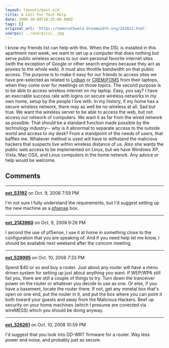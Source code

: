 ```yaml
---
layout: layouts/post.njk
title: A Call For Tech Help
date: 2008-10-09T18:25:00.000Z
tags: []
original_url: 'https://nemorathwald.dreamwidth.org/242812.html'
userpic: ../userpics/_.jpg
---
```

I know my friends list can help with this. When the DSL is installed in this apartment next week, we want to set up a computer that does nothing but serve public wireless access to our own personal favorite internet sites (with the exception of Google or other search engines because they act as proxies to the whole web). It must also throttle bandwidth on that public access. The purpose is to make it easy for our friends to access sites we have pre-selected as related to [Lojban](http://nemorathwald.com/aboutlojban) or [CREM/FOMS](http://crem.miscellaneouswhatnot.net/trac/) from their laptops, when they come over for meetings on those topics. The second purpose is to be able to access wireless internet on my laptop. Easy, you say? I have an execrable success rate with logins on secure wireless networks in my own home, setup by the people I live with. In my history, if my home has a secure wireless network, there may as well be no wireless at all. Sad but true. We want the wireless server to be able to access the web, but not access our network of computers. We want it as far from the wired network as possible. That should be a standard function made possible by the technology industry-- why is it abnormal to separate access to the outside world and access to my desk? From a standpoint of the needs of users, that baffles me. Whatever method is used will have to withstand the malicious hackers that suspects live within wireless distance of us. Also she wants the public web access to be implemented on Linux, but we have Windows XP, Vista, Mac OSX, and Linux computers in the home network. Any advice or help would be welcome.

## Comments

---

**[ext_53192](https://www.dreamwidth.org/users/ext_53192)** on Oct. 9, 2008 7:59 PM

I'm not sure I fully understand the requirements, but I'd suggest setting up the new machine as a [pfsense](http://pfsense.org) box.

---

**[ext_2143960](https://www.dreamwidth.org/users/ext_2143960)** on Oct. 9, 2008 9:28 PM

I second the use of pfSense, I use it at home in something close to the configuration that you are speaking of. And if you need help let me know, I should be available next weekend after the concom meeting.

---

**[ext_528995](https://www.dreamwidth.org/users/ext_528995)** on Oct. 10, 2008 7:33 PM

Spend $40 or so and buy a router. Just about any router will have a menu driven system for setting up just about anything you want. If WEP/WPA still fail you, there are still a couple of things to try. Turn down the tranceiver power on the router or whatever you decide to use as one. Or else, if you have a basement, locate the router there. If not, get any mmetal box that's open on one end, put the router in it, and put the box where you can point it both toward your guests and away from the Malicious Hackers. Beef up security on your home machines (which I presume are conected via wireMESS) which you should be doing anyway.

---

**[ext_326261](https://www.dreamwidth.org/users/ext_326261)** on Oct. 10, 2008 10:59 PM

I'd suggest that you look into DD-WRT firmware for a router. Way less power and noise, and probably just as secure.
